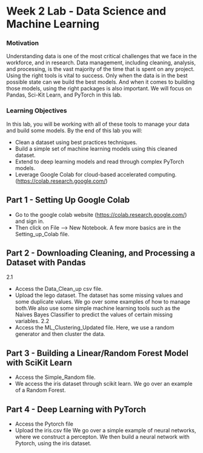 # Week 2 Lab  - Data Science and Machine Learning

### Motivation
Understanding data is one of the most critical challenges that we face in the workforce, and in research. Data management, including cleaning, analysis, and processing, is the vast majority of the time that is spent on any project. Using the right tools is vital to success. Only when the data is in the best possible state can we build the best models. And when it comes to building those models, using the right packages is also important. We will focus on Pandas, Sci-Kit Learn, and PyTorch in this lab. 

### Learning Objectives
In this lab, you will be working with all of these tools to manage your data and build some models. By the end of this lab you will:
- Clean a dataset using best practices techniques.
- Build a simple set of machine learning models using this cleaned dataset.
- Extend to deep learning models and read through complex PyTorch models.
- Leverage Google Colab for cloud-based accelerated computing. (https://colab.research.google.com/)

## Part 1 - Setting Up Google Colab
- Go to the google colab website (https://colab.research.google.com/) and sign in. 
- Then click on File --> New Notebook.
A few more basics are in the Setting_up_Colab file.

## Part 2 - Downloading Cleaning, and Processing a Dataset with Pandas
2.1
- Access the Data_Clean_up csv file. 
- Upload the lego dataset. 
The dataset has some missing values and some duplicate values. We go over some examples of how to manage both.We also use some simple machine learning tools such as the Naives Bayes Classifier to predict the values of certain missing variables.
2.2
- Access the ML_Clustering_Updated file.
Here, we use a random generator and then cluster the data.


## Part 3 - Building a Linear/Random Forest Model with SciKit Learn
- Access the Simple_Random file. 
- We access the iris dataset through scikit learn.
We go over an example of a Random Forest.

## Part 4 - Deep Learning with PyTorch
- Access the Pytorch file
- Upload the iris.csv file
We go over a simple example of neural networks, where we construct a percepton. We then build a neural network with Pytorch, using the iris dataset.
